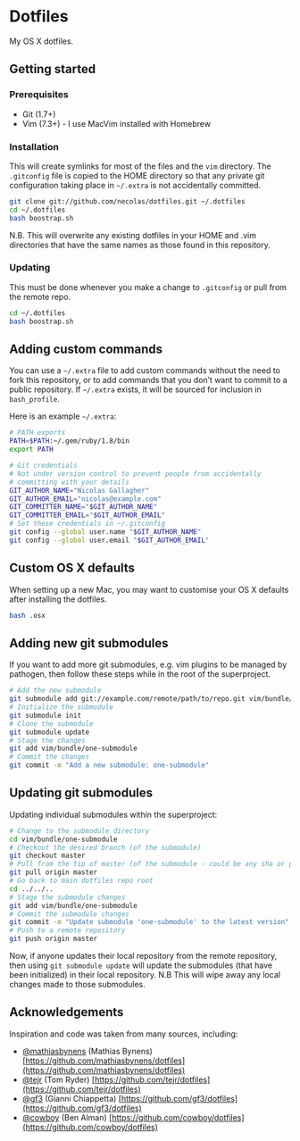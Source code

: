 # Dotfiles

My OS X dotfiles.

## Getting started

### Prerequisites

* Git (1.7+)
* Vim (7.3+) - I use MacVim installed with Homebrew

### Installation

This will create symlinks for most of the files and the `vim` directory.
The `.gitconfig` file is copied to the HOME directory so that any private git 
configuration taking place in `~/.extra` is not accidentally committed.

```bash
git clone git://github.com/necolas/dotfiles.git ~/.dotfiles
cd ~/.dotfiles
bash boostrap.sh
```

N.B. This will overwrite any existing dotfiles in your HOME and .vim 
directories that have the same names as those found in this repository.

### Updating

This must be done whenever you make a change to `.gitconfig` or pull 
from the remote repo.

```bash
cd ~/.dotfiles
bash boostrap.sh
```


## Adding custom commands

You can use a `~/.extra` file to add custom commands without the need to fork 
this repository, or to add commands that you don’t want to commit to a public 
repository. If `~/.extra` exists, it will be sourced for inclusion in 
`bash_profile`.

Here is an example `~/.extra`:

```bash
# PATH exports
PATH=$PATH:~/.gem/ruby/1.8/bin
export PATH

# Git credentials
# Not under version control to prevent people from accidentally
# committing with your details
GIT_AUTHOR_NAME="Nicolas Gallagher"
GIT_AUTHOR_EMAIL="nicolas@example.com"
GIT_COMMITTER_NAME="$GIT_AUTHOR_NAME"
GIT_COMMITTER_EMAIL="$GIT_AUTHOR_EMAIL"
# Set these credentials in ~/.gitconfig
git config --global user.name "$GIT_AUTHOR_NAME"
git config --global user.email "$GIT_AUTHOR_EMAIL"
```


## Custom OS X defaults

When setting up a new Mac, you may want to customise your OS X defaults after 
installing the dotfiles.

```bash
bash .osx
```


## Adding new git submodules

If you want to add more git submodules, e.g. vim plugins to be managed by 
pathogen, then follow these steps while in the root of the superproject.

```bash
# Add the new submodule
git submodule add git://example.com/remote/path/to/repo.git vim/bundle/one-submodule
# Initialize the submodule
git submodule init
# Clone the submodule
git submodule update
# Stage the changes
git add vim/bundle/one-submodule
# Commit the changes
git commit -m "Add a new submodule: one-submodule"
```


## Updating git submodules

Updating individual submodules within the superproject:

```bash
# Change to the submodule directory
cd vim/bundle/one-submodule
# Checkout the desired branch (of the submodule)
git checkout master
# Pull from the tip of master (of the submodule - could be any sha or pointer)
git pull origin master
# Go back to main dotfiles repo root
cd ../../..
# Stage the submodule changes
git add vim/bundle/one-submodule
# Commit the submodule changes
git commit -m "Update submodule 'one-submodule' to the latest version"
# Push to a remote repository
git push origin master
```

Now, if anyone updates their local repository from the remote repository, then 
using `git submodule update` will update the submodules (that have been 
initialized) in their local repository. N.B This will wipe away any local 
changes made to those submodules.


## Acknowledgements

Inspiration and code was taken from many sources, including:

* [@mathiasbynens](https://github.com/mathiasbynens) (Mathias Bynens) [https://github.com/mathiasbynens/dotfiles](https://github.com/mathiasbynens/dotfiles)
* [@tejr](https://github.com/tejr) (Tom Ryder) [https://github.com/tejr/dotfiles](https://github.com/tejr/dotfiles)
* [@gf3](https://github.com/gf3) (Gianni Chiappetta) [https://github.com/gf3/dotfiles](https://github.com/gf3/dotfiles)
* [@cowboy](https://github.com/cowboy) (Ben Alman) [https://github.com/cowboy/dotfiles](https://github.com/cowboy/dotfiles)
